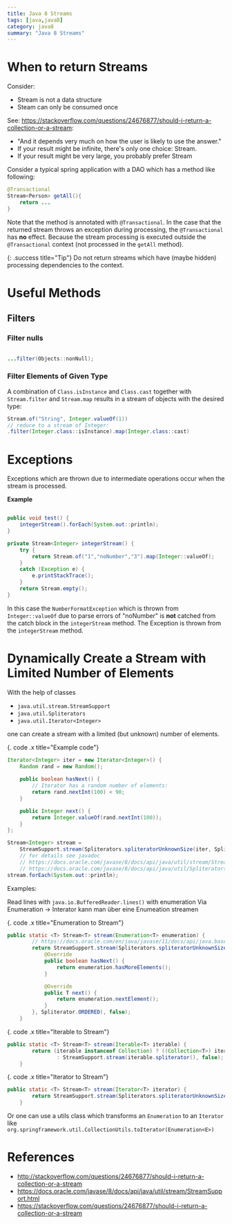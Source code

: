 ```yaml
---
title: Java 8 Streams
tags: [java,java8]
category: java8
summary: "Java 8 Streams"
---
```

# When to return Streams

Consider: 

* Stream is not a data structure
* Steam can only be consumed once

See:  <https://stackoverflow.com/questions/24676877/should-i-return-a-collection-or-a-stream>:

* "And it depends very much on how the user is likely to use the answer."
* If your result might be infinite, there's only one choice: Stream.
* If your result might be very large, you probably prefer Stream


<div class="danger" title="Returning Stream from DAO method with @Transactional annotation." markdown="1">

Consider a typical spring application with a DAO which has a method like following: 

~~~java
@Transactional
Stream<Person> getAll(){
	return ...
}
~~~

Note that the method is annotated with `@Transactional`. In the case that the returned stream throws an exception during processing, the `@Transactional` has **no** effect. Because the stream processing is executed outside the `@Transactional` context (not processed in the `getAll` method).

</div>

{: .success title="Tip"}
Do not return streams which have (maybe hidden) processing dependencies to the context.


# Useful Methods

## Filters

### Filter nulls

~~~ java

...filter(Objects::nonNull);
~~~

### Filter Elements of Given Type

A combination of `Class.isInstance` and `Class.cast` together with `Stream.filter` and `Stream.map` results in a stream of objects with the desired type:

~~~ java
Stream.of("String", Integer.valueOf(1))
// reduce to a stream of Integer:
.filter(Integer.class::isInstance).map(Integer.class::cast)
~~~

# Exceptions

Exceptions which are thrown due to intermediate operations occur when the stream is processed.

**Example** 

~~~java

public void test() {
    integerStream().forEach(System.out::println);
}

private Stream<Integer> integerStream() {
    try {
        return Stream.of("1","noNumber","3").map(Integer::valueOf);
    }
    catch (Exception e) {
        e.printStackTrace();
    }
    return Stream.empty();
}
~~~

In this case the `NumberFormatException` which is thrown from `Integer::valueOf` due to parse errors of "noNumber" is **not** catched from the catch block in the `integerStream` method. The Exception is thrown from the `integerStream` method.


# Dynamically Create a Stream with Limited Number of Elements 

With the help of classes

* `java.util.stream.StreamSupport`
* `java.util.Spliterators`
* `java.util.Iterator<Integer>`

one can create a stream with a limited (but unknown) number of elements.

{. code .x title="Example code"}
~~~java
Iterator<Integer> iter = new Iterator<Integer>() {
    Random rand = new Random();
    
    public boolean hasNext() {
        // Iterator has a random number of elements:
        return rand.nextInt(100) < 90;
    }

    public Integer next() {
        return Integer.valueOf(rand.nextInt(100));
    }
};

Stream<Integer> stream = 
    StreamSupport.stream(Spliterators.spliteratorUnknownSize(iter, Spliterator.ORDERED | Spliterator.NONNULL), false);
    // for details see javadoc 
    // https://docs.oracle.com/javase/8/docs/api/java/util/stream/StreamSupport.html
    // https://docs.oracle.com/javase/8/docs/api/java/util/Spliterators.html
stream.forEach(System.out::println);
~~~


Examples:

Read lines with `java.io.BufferedReader.lines()` with enumeration
    Via Enumeration -> Interator kann man über eine Enumeation streamen

{. code .x title="Enumeration to Stream"}
~~~java 
public static <T> Stream<T> stream(Enumeration<T> enumeration) {
        // https://docs.oracle.com/en/java/javase/11/docs/api/java.base/java/util/Enumeration.html#asIterator()
        return StreamSupport.stream(Spliterators.spliteratorUnknownSize(new Iterator<T>() {
            @Override
            public boolean hasNext() {
                return enumeration.hasMoreElements();
            }

            @Override
            public T next() {
                return enumeration.nextElement();
            }
        }, Spliterator.ORDERED), false);
    }
~~~

{. code .x title="Iterable to Stream"}
~~~java
public static <T> Stream<T> stream(Iterable<T> iterable) {
        return (iterable instanceof Collection) ? ((Collection<T>) iterable).stream()
                : StreamSupport.stream(iterable.spliterator(), false);
    }
~~~


{. code .x title="Iterator to Stream"}
~~~java
public static <T> Stream<T> stream(Iterator<T> iterator) {
        return StreamSupport.stream(Spliterators.spliteratorUnknownSize(iterator, 0), false);
    }
~~~

Or one can use a utils class which transforms an `Enumeration` to an `Iterator` like  `org.springframework.util.CollectionUtils.toIterator(Enumeration<E>)`


# References

* <http://stackoverflow.com/questions/24676877/should-i-return-a-collection-or-a-stream>
* <https://docs.oracle.com/javase/8/docs/api/java/util/stream/StreamSupport.html>
* <https://stackoverflow.com/questions/24676877/should-i-return-a-collection-or-a-stream>
